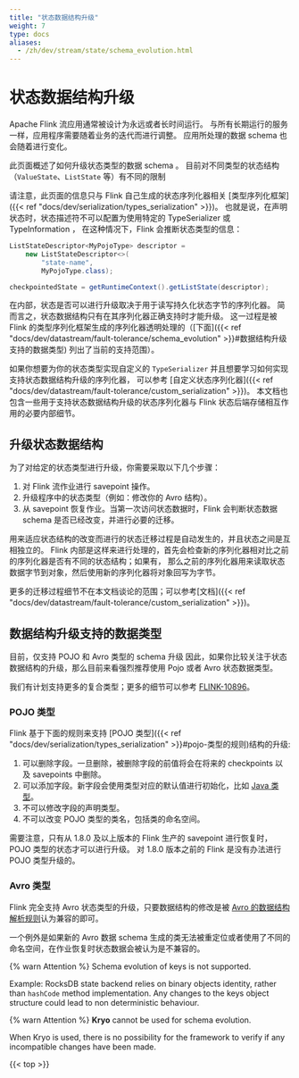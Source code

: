 ```yaml
---
title: "状态数据结构升级"
weight: 7
type: docs
aliases:
  - /zh/dev/stream/state/schema_evolution.html
---
```

<!--
Licensed to the Apache Software Foundation (ASF) under one
or more contributor license agreements.  See the NOTICE file
distributed with this work for additional information
regarding copyright ownership.  The ASF licenses this file
to you under the Apache License, Version 2.0 (the
"License"); you may not use this file except in compliance
with the License.  You may obtain a copy of the License at

  http://www.apache.org/licenses/LICENSE-2.0

Unless required by applicable law or agreed to in writing,
software distributed under the License is distributed on an
"AS IS" BASIS, WITHOUT WARRANTIES OR CONDITIONS OF ANY
KIND, either express or implied.  See the License for the
specific language governing permissions and limitations
under the License.
-->

# 状态数据结构升级

Apache Flink 流应用通常被设计为永远或者长时间运行。
与所有长期运行的服务一样，应用程序需要随着业务的迭代而进行调整。
应用所处理的数据 schema 也会随着进行变化。

此页面概述了如何升级状态类型的数据 schema 。
目前对不同类型的状态结构（`ValueState`、`ListState` 等）有不同的限制

请注意，此页面的信息只与 Flink 自己生成的状态序列化器相关 [类型序列化框架]({{< ref "docs/dev/serialization/types_serialization" >}})。
也就是说，在声明状态时，状态描述符不可以配置为使用特定的 TypeSerializer 或 TypeInformation ，
在这种情况下，Flink 会推断状态类型的信息：

```java
ListStateDescriptor<MyPojoType> descriptor =
    new ListStateDescriptor<>(
        "state-name",
        MyPojoType.class);

checkpointedState = getRuntimeContext().getListState(descriptor);
```

在内部，状态是否可以进行升级取决于用于读写持久化状态字节的序列化器。
简而言之，状态数据结构只有在其序列化器正确支持时才能升级。
这一过程是被 Flink 的类型序列化框架生成的序列化器透明处理的（[下面]({{< ref "docs/dev/datastream/fault-tolerance/schema_evolution" >}}#数据结构升级支持的数据类型) 列出了当前的支持范围）。

如果你想要为你的状态类型实现自定义的 `TypeSerializer` 并且想要学习如何实现支持状态数据结构升级的序列化器，
可以参考 [自定义状态序列化器]({{< ref "docs/dev/datastream/fault-tolerance/custom_serialization" >}})。
本文档也包含一些用于支持状态数据结构升级的状态序列化器与 Flink 状态后端存储相互作用的必要内部细节。

## 升级状态数据结构

为了对给定的状态类型进行升级，你需要采取以下几个步骤：

 1. 对 Flink 流作业进行 savepoint 操作。
 2. 升级程序中的状态类型（例如：修改你的 Avro 结构）。
 3. 从 savepoint 恢复作业。当第一次访问状态数据时，Flink 会判断状态数据 schema 是否已经改变，并进行必要的迁移。

用来适应状态结构的改变而进行的状态迁移过程是自动发生的，并且状态之间是互相独立的。
Flink 内部是这样来进行处理的，首先会检查新的序列化器相对比之前的序列化器是否有不同的状态结构；如果有，
那么之前的序列化器用来读取状态数据字节到对象，然后使用新的序列化器将对象回写为字节。

更多的迁移过程细节不在本文档谈论的范围；可以参考[文档]({{< ref "docs/dev/datastream/fault-tolerance/custom_serialization" >}})。

## 数据结构升级支持的数据类型

目前，仅支持 POJO 和 Avro 类型的 schema 升级
因此，如果你比较关注于状态数据结构的升级，那么目前来看强烈推荐使用 Pojo 或者 Avro 状态数据类型。

我们有计划支持更多的复合类型；更多的细节可以参考 [FLINK-10896](https://issues.apache.org/jira/browse/FLINK-10896)。

### POJO 类型

Flink 基于下面的规则来支持 [POJO 类型]({{< ref "docs/dev/serialization/types_serialization" >}}#pojo-类型的规则)结构的升级:

 1. 可以删除字段。一旦删除，被删除字段的前值将会在将来的 checkpoints 以及 savepoints 中删除。
 2. 可以添加字段。新字段会使用类型对应的默认值进行初始化，比如 [Java 类型](https://docs.oracle.com/javase/tutorial/java/nutsandbolts/datatypes.html)。   
 3. 不可以修改字段的声明类型。
 4. 不可以改变 POJO 类型的类名，包括类的命名空间。

需要注意，只有从 1.8.0 及以上版本的 Flink 生产的 savepoint 进行恢复时，POJO 类型的状态才可以进行升级。
对 1.8.0 版本之前的 Flink 是没有办法进行 POJO 类型升级的。

### Avro 类型

Flink 完全支持 Avro 状态类型的升级，只要数据结构的修改是被
[Avro 的数据结构解析规则](http://avro.apache.org/docs/current/spec.html#Schema+Resolution)认为兼容的即可。

一个例外是如果新的 Avro 数据 schema 生成的类无法被重定位或者使用了不同的命名空间，在作业恢复时状态数据会被认为是不兼容的。

{% warn Attention %} Schema evolution of keys is not supported.

Example: RocksDB state backend relies on binary objects identity, rather than `hashCode` method implementation. Any changes to the keys object structure could lead to non deterministic behaviour.

{% warn Attention %} **Kryo** cannot be used for schema evolution.

When Kryo is used, there is no possibility for the framework to verify if any incompatible changes have been made.

{{< top >}}
